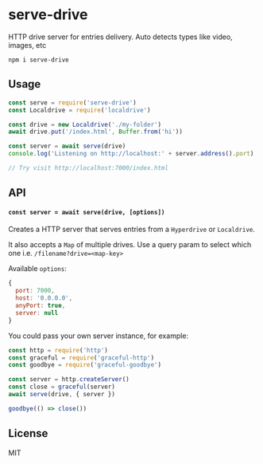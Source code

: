 # serve-drive

HTTP drive server for entries delivery. Auto detects types like video, images, etc

```
npm i serve-drive
```

## Usage
```javascript
const serve = require('serve-drive')
const Localdrive = require('localdrive')

const drive = new Localdrive('./my-folder')
await drive.put('/index.html', Buffer.from('hi'))

const server = await serve(drive)
console.log('Listening on http://localhost:' + server.address().port)

// Try visit http://localhost:7000/index.html
```

## API

#### `const server = await serve(drive, [options])`

Creates a HTTP server that serves entries from a `Hyperdrive` or `Localdrive`.

It also accepts a `Map` of multiple drives. Use a query param to select which one i.e. `/filename?drive=<map-key>`

Available `options`:
```js
{
  port: 7000,
  host: '0.0.0.0',
  anyPort: true,
  server: null
}
```

You could pass your own server instance, for example:
```js
const http = require('http')
const graceful = require('graceful-http')
const goodbye = require('graceful-goodbye')

const server = http.createServer()
const close = graceful(server)
await serve(drive, { server })

goodbye(() => close())
```

## License
MIT
